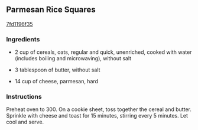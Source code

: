 ## Parmesan Rice Squares

[7fd1196f35](http://www.food.com/recipe/parmesan-rice-squares-262202)

### Ingredients

 - 2 cup of cereals, oats, regular and quick, unenriched, cooked with water (includes boiling and microwaving), without salt

 - 3 tablespoon of butter, without salt

 - 14 cup of cheese, parmesan, hard

### Instructions

Preheat oven to 300. On a cookie sheet, toss together the cereal and butter. Sprinkle with cheese and toast for 15 minutes, stirring every 5 minutes. Let cool and serve.
